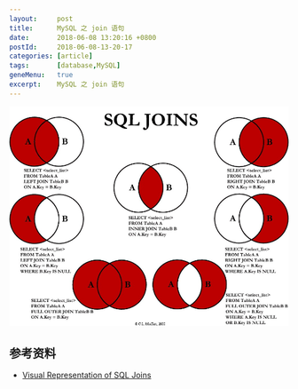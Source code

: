 ```yaml
---
layout:     post
title:      MySQL 之 join 语句
date:       2018-06-08 13:20:16 +0800
postId:     2018-06-08-13-20-17
categories: [article]
tags:       [database,MySQL]
geneMenu:   true
excerpt:    MySQL 之 join 语句
---
```


![Visual_SQL_JOINS](/image/post/2018/06/08/Visual_SQL_JOINS_orig.jpg)

## 参考资料

* [Visual Representation of SQL Joins](https://www.codeproject.com/Articles/33052/Visual-Representation-of-SQL-Joins)
